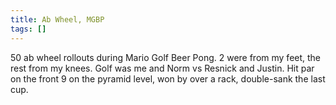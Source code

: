 ```yaml
---
title: Ab Wheel, MGBP
tags: []
---
```


50 ab wheel rollouts during Mario Golf Beer Pong. 2 were from my feet, the rest from my knees. Golf was me and Norm vs Resnick and Justin. Hit par on the front 9 on the pyramid level, won by over a rack, double-sank the last cup.
